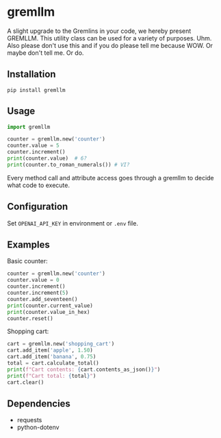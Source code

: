 # gremllm

A slight upgrade to the Gremlins in your code, we hereby present GREMLLM. This utility class can be used for a variety of purposes. Uhm. Also please don't use this and if you do please tell me because WOW. Or maybe don't tell me. Or do.

## Installation

    pip install gremllm

## Usage

```python
import gremllm

counter = gremllm.new('counter')
counter.value = 5
counter.increment()
print(counter.value)  # 6?
print(counter.to_roman_numerals()) # VI?
```

Every method call and attribute access goes through a gremllm to decide what code to execute.

## Configuration

Set `OPENAI_API_KEY` in environment or `.env` file.

## Examples

Basic counter:
```python
counter = gremllm.new('counter')
counter.value = 0
counter.increment()
counter.increment(5)
counter.add_seventeen()
print(counter.current_value)
print(counter.value_in_hex)
counter.reset()
```

Shopping cart:
```python
cart = gremllm.new('shopping_cart')
cart.add_item('apple', 1.50)
cart.add_item('banana', 0.75)
total = cart.calculate_total()
print(f"Cart contents: {cart.contents_as_json()}")
print(f"Cart total: {total}")
cart.clear()
```

## Dependencies

- requests
- python-dotenv
